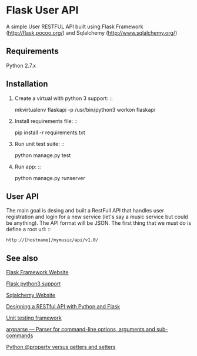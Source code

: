 Flask User API
=================

A simple User RESTFUL API built using Flask Framework (http://flask.pocoo.org/) and Sqlalchemy
(http://www.sqlalchemy.org/)

Requirements
------------
Python 2.7.x


Installation
-------------

1. Create a virtual with python 3 support: ::

    mkvirtualenv flaskapi -p /usr/bin/python3
    workon flaskapi


2. Install requirements file: ::

    pip install -r requirements.txt


3. Run unit test suite: ::

    python manage.py test


4. Run app: ::

    python manage.py runserver


User API
----------

The main goal is desing and built a RestFull API that handles user registration and login for a new service 
(let's say a music service but could be anything). The API format will be JSON. The first thing that we must do
is define a root url: ::

    http://[hostname]/mymusic/api/v1.0/



See also
---------
[Flask Framework Website](http://flask.pocoo.org)

[Flask python3 support](http://flask.pocoo.org/docs/python3/)

[Sqlalchemy Website](http://www.sqlalchemy.org/)

[Designing a RESTful API with Python and Flask](http://blog.miguelgrinberg.com/post/designing-a-restful-api-with-python-and-flask)

[Unit testing framework](http://docs.python.org/2/library/unittest.html)

[argparse — Parser for command-line options, arguments and sub-commands](http://docs.python.org/dev/library/argparse.html)

[Python @property versus getters and setters](http://stackoverflow.com/questions/6618002/python-property-versus-getters-and-setters)
